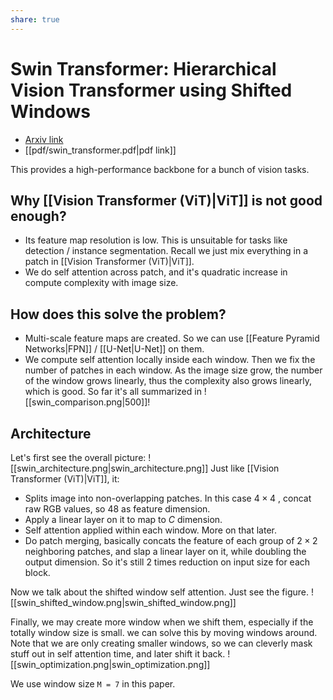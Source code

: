 ```yaml
---
share: true
---
```

# Swin Transformer: Hierarchical Vision Transformer using Shifted Windows
- [Arxiv link](https://arxiv.org/abs/2103.14030)
- [[pdf/swin_transformer.pdf|pdf link]]

This provides a high-performance backbone for a bunch of vision tasks.
## Why [[Vision Transformer (ViT)|ViT]] is not good enough?
- Its feature map resolution is low. This is unsuitable for tasks like detection / instance segmentation. Recall we just mix everything in a patch in [[Vision Transformer (ViT)|ViT]]. 
- We do self attention across patch, and it's quadratic increase in compute complexity with image size.
## How does this solve the problem?
- Multi-scale feature maps are created. So we can use [[Feature Pyramid Networks|FPN]] / [[U-Net|U-Net]] on them.
- We compute self attention locally inside each window. Then we fix the number of patches in each window. As the image size grow, the number of the window grows linearly, thus the complexity also grows linearly, which is good.
So far it's all summarized in ![[swin_comparison.png|500]]!
## Architecture

Let's first see the overall picture:
![[swin_architecture.png|swin_architecture.png]]
Just like [[Vision Transformer (ViT)|ViT]], it:
- Splits image into non-overlapping patches. In this case $4 \times 4$ , concat raw RGB values, so $48$ as feature dimension.
- Apply a linear layer on it to map to $C$ dimension.
- Self attention applied within each window. More on that later.
- Do patch merging, basically concats the feature of each group of $2 \times 2$ neighboring patches, and slap a linear layer on it, while doubling the output dimension. So it's still 2 times reduction on input size for each block.

Now we talk about the shifted window self attention. Just see the figure. 
![[swin_shifted_window.png|swin_shifted_window.png]]

Finally, we may create more window when we shift them, especially if the totally window size is small. we can solve this by moving windows around. Note that we are only creating smaller windows, so we can cleverly mask stuff out in self attention time, and later shift it back.
![[swin_optimization.png|swin_optimization.png]]

We use window size `M = 7` in this paper.